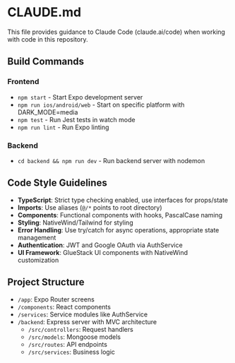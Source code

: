 # CLAUDE.md

This file provides guidance to Claude Code (claude.ai/code) when working with code in this repository.

## Build Commands

### Frontend
- `npm start` - Start Expo development server
- `npm run ios/android/web` - Start on specific platform with DARK_MODE=media
- `npm test` - Run Jest tests in watch mode
- `npm run lint` - Run Expo linting 

### Backend
- `cd backend && npm run dev` - Run backend server with nodemon

## Code Style Guidelines

- **TypeScript**: Strict type checking enabled, use interfaces for props/state
- **Imports**: Use aliases (`@/*` points to root directory)
- **Components**: Functional components with hooks, PascalCase naming
- **Styling**: NativeWind/Tailwind for styling
- **Error Handling**: Use try/catch for async operations, appropriate state management
- **Authentication**: JWT and Google OAuth via AuthService
- **UI Framework**: GlueStack UI components with NativeWind customization

## Project Structure
- `/app`: Expo Router screens
- `/components`: React components
- `/services`: Service modules like AuthService
- `/backend`: Express server with MVC architecture
  - `/src/controllers`: Request handlers
  - `/src/models`: Mongoose models
  - `/src/routes`: API endpoints
  - `/src/services`: Business logic